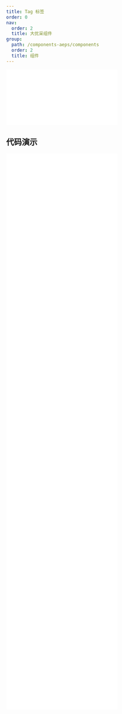 ```yaml
---
title: Tag 标签
order: 0
nav:
  order: 2
  title: 大优采组件
group:
  path: /components-aeps/components
  order: 2
  title: 组件
---
```


<div>
<embed src="@docs-common/tag/index.md"></embed>
</div>
        
## 代码演示

<Row gutter=8>

  <Col span=12>
    
  <div class="code-box"><embed src="@abiz-rc-aeps/tag/demo/animation-tag-aeps.md"></embed></div>
          
  <div class="code-box"><embed src="@abiz-rc-aeps/tag/demo/checkable-tag-aeps.md"></embed></div>
          
  <div class="code-box"><embed src="@abiz-rc-aeps/tag/demo/control-tag-aeps.md"></embed></div>
          
  <div class="code-box"><embed src="@abiz-rc-aeps/tag/demo/customize-tag-aeps.md"></embed></div>
          
  <div class="code-box"><embed src="@abiz-rc-aeps/tag/demo/status-tag-aeps.md"></embed></div>
          
  </Col>
          
  <Col span=12>
    
  <div class="code-box"><embed src="@abiz-rc-aeps/tag/demo/basic-tag-aeps.md"></embed></div>
          
  <div class="code-box"><embed src="@abiz-rc-aeps/tag/demo/colorful-tag-aeps.md"></embed></div>
          
  <div class="code-box"><embed src="@abiz-rc-aeps/tag/demo/controlled-tag-aeps.md"></embed></div>
          
  <div class="code-box"><embed src="@abiz-rc-aeps/tag/demo/icon-tag-aeps.md"></embed></div>
          
  </Col>
          
</Row>
        
<div><embed src="@docs-common/tag/index-api.md"></embed><div>
        